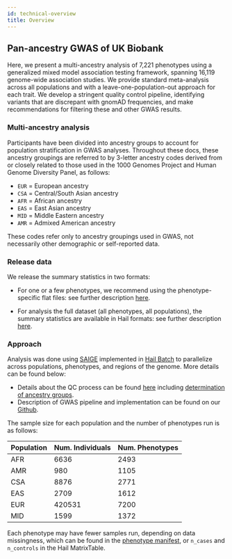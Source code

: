 ```yaml
---
id: technical-overview
title: Overview
---
```



## Pan-ancestry GWAS of UK Biobank

Here, we present a multi-ancestry analysis of 7,221 phenotypes using a generalized mixed model association testing framework, spanning 16,119 genome-wide association studies. We provide standard meta-analysis across all populations and with a leave-one-population-out approach for each trait. We develop a stringent quality control pipeline, identifying variants that are discrepant with gnomAD frequencies, and make recommendations for filtering these and other GWAS results.

### Multi-ancestry analysis

Participants have been divided into ancestry groups to account for population stratification in GWAS analyses. Throughout these docs, these ancestry groupings are referred to by 3-letter ancestry codes derived from or closely related to those used in the 1000 Genomes Project and Human Genome Diversity Panel, as follows:

- `EUR` = European ancestry
- `CSA` = Central/South Asian ancestry
- `AFR` = African ancestry
- `EAS` = East Asian ancestry
- `MID` = Middle Eastern ancestry
- `AMR` = Admixed American ancestry
 
These codes refer only to ancestry groupings used in GWAS, not necessarily other demographic or self-reported data.

### Release data

We release the summary statistics in two formats:

- For one or a few phenotypes, we recommend using the phenotype-specific flat files: see further description [here](per-phenotype-files).

- For analysis the full dataset (all phenotypes, all populations), the summary statistics are available in Hail formats: see further description [here](hail-format).

### Approach

Analysis was done using [SAIGE](https://github.com/weizhouUMICH/SAIGE/wiki/Genetic-association-tests-using-SAIGE) implemented in [Hail Batch](https://hail.is/docs/batch/index.html) to parallelize across populations, phenotypes, and regions of the genome. More details can be found below:

- Details about the QC process can be found [here](qc) including [determination of ancestry groups](qc#ancestry-definitions).
- Description of GWAS pipeline and implementation can be found on our [Github](https://github.com/atgu/ukbb_pan_ancestry/wiki/Batch-pipeline).

The sample size for each population and the number of phenotypes run is as follows:

| Population | Num. Individuals | Num. Phenotypes |
|-----|-----------|----------|
| AFR |      6636 |     2493 |
| AMR |       980 |     1105 |
| CSA |      8876 |     2771 |
| EAS |      2709 |     1612 |
| EUR |    420531 |     7200 |
| MID |      1599 |     1372 |

Each phenotype may have fewer samples run, depending on data missingness, which can be found in the [phenotype manifest](https://docs.google.com/spreadsheets/d/1AeeADtT0U1AukliiNyiVzVRdLYPkTbruQSk38DeutU8), or `n_cases` and `n_controls` in the Hail MatrixTable.
